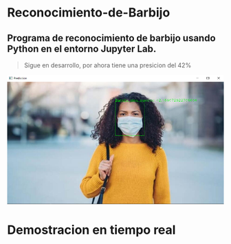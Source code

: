 # Reconocimiento-de-Barbijo
## Programa de reconocimiento de barbijo usando Python en el entorno Jupyter Lab.

> Sigue en desarrollo, por ahora tiene una presicion del 42% 

![Imagen demostrativa de presicion](https://raw.githubusercontent.com/PatricioBordon/Reconocimiento-de-Barbijo/main/test.png)

# Demostracion en tiempo real
